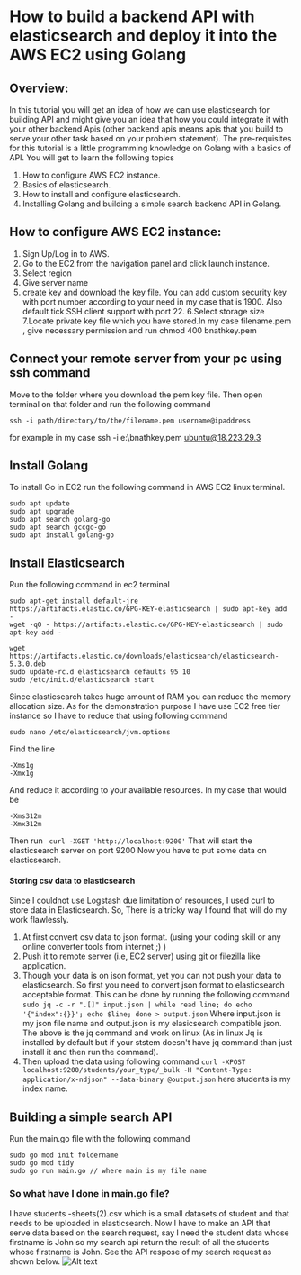# How to build a backend API with elasticsearch and deploy it into the AWS EC2 using Golang
## Overview:
In this tutorial you will get an idea of how we can use elasticsearch for building API and might give you an idea that how you could integrate it with your other backend Apis (other backend apis means apis that you build to serve your other task based on your problem statement). The pre-requisites for this tutorial is a little programming knowledge on Golang with a basics of API. 
You will get to learn the following topics
1. How to configure AWS EC2 instance.
2. Basics of elasticsearch.
3. How to install and configure elasticsearch.
4. Installing Golang and building a simple search backend API in Golang.

## How to configure AWS EC2 instance:
1. Sign Up/Log in to AWS.
2. Go to the EC2 from the navigation panel and click launch instance.
3. Select region 
4. Give server name
5. create key and download the key file. You can add custom security key with port number according to your need in my case that is 1900. Also default tick SSH client support with port 22.
6.Select storage size
7.Locate private key file which you have stored.In my case filename.pem , give necessary permission and run chmod 400 bnathkey.pem

## Connect your remote server from your pc using ssh command
Move to the folder where you download the pem key file.
Then open terminal on that folder and run the following command
```
ssh -i path/directory/to/the/filename.pem username@ipaddress
```
for example in my case ssh -i e:\bnathkey.pem ubuntu@18.223.29.3

## Install Golang
To install Go in EC2 run the following command in AWS EC2 linux terminal.
```
sudo apt update
sudo apt upgrade
sudo apt search golang-go
sudo apt search gccgo-go
sudo apt install golang-go
```
## Install Elasticsearch
Run the following command in ec2 terminal
```
sudo apt-get install default-jre
https://artifacts.elastic.co/GPG-KEY-elasticsearch | sudo apt-key add -
wget -qO - https://artifacts.elastic.co/GPG-KEY-elasticsearch | sudo apt-key add -

wget https://artifacts.elastic.co/downloads/elasticsearch/elasticsearch-5.3.0.deb
sudo update-rc.d elasticsearch defaults 95 10
sudo /etc/init.d/elasticsearch start
```
Since elasticsearch takes huge amount of RAM you can reduce the memory allocation size.
As for the demonstration purpose I have use EC2 free tier instance so I have to reduce that using following command
```
sudo nano /etc/elasticsearch/jvm.options
```
Find the line
```
-Xms1g
-Xmx1g
```
And reduce it according to your available resources. In my case that would be
```
-Xms312m
-Xmx312m
```
Then run 
``` curl -XGET 'http://localhost:9200'```
That will start the elasticsearch server on port 9200
Now you have to put some data on elasticsearch.

#### Storing csv data to elasticsearch
Since I couldnot use Logstash due limitation of resources, I used curl to store data in Elasticsearch.
So, There is a tricky way I found that will do my work flawlessly.
1. At first convert csv data to json format. (using your coding skill or any online converter tools from internet ;) )
2. Push it to remote server (i.e, EC2 server) using git or filezilla like application.
3. Though your data is on json format, yet you can not push your data to elasticsearch. So first you need to convert json format to elasticsearch acceptable format. This can be done by running the following command
```sudo jq -c -r ".[]" input.json | while read line; do echo '{"index":{}}'; echo $line; done > output.json``` Where input.json is my json file name and  output.json is my elasicsearch compatible json.
The above is the jq command and work on linux (As in linux Jq is installed by default but if your ststem doesn't have jq command than just install it and then run the command).
4. Then upload the data using following command 
```curl -XPOST localhost:9200/students/your_type/_bulk -H "Content-Type: application/x-ndjson" --data-binary @output.json```
here students is my index name.

## Building a simple search API 
Run the main.go file with the following command
```
sudo go mod init foldername
sudo go mod tidy
sudo go run main.go // where main is my file name 
```
### So what have I done in main.go file?
I have students -sheets(2).csv which is a small datasets of student and that needs to be uploaded in elasticsearch. Now I have to make an API that serve data based on the search request, say I need the student data whose firstname is John so my search api return the result of all the students whose firstname is John. See the API respose of my search request as shown below.
<img title="" alt="Alt text" src="https://github.com/ldtalent/bhargavn-backend-search-api-using-elasticsearch-golang-or-python-in-a-AWS-EC2/blob/main/sc1.PNG">
